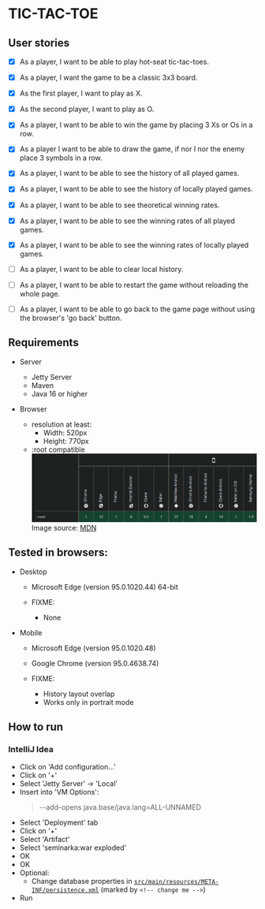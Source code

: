# TIC-TAC-TOE

## User stories
- [x] As a player, I want to be able to play hot-seat tic-tac-toes.
- [x] As a player, I want the game to be a classic 3x3 board.
- [x] As the first player, I want to play as X.
- [x] As the second player, I want to play as O.
- [x] As a player, I want to be able to win the game by placing 3 Xs or Os in a row.
- [x] As a player I want to be able to draw the game, if nor I nor the enemy place 3 symbols in a row.
- [x] As a player, I want to be able to see the history of all played games.
- [x] As a player, I want to be able to see the history of locally played games.
- [x] As a player, I want to be able to see theoretical winning rates.
- [x] As a player, I want to be able to see the winning rates of all played games.
- [x] As a player, I want to be able to see the winning rates of locally played games.
- [ ] As a player, I want to be able to clear local history.
- [ ] As a player, I want to be able to restart the game without reloading the whole page.
- [ ] As a player, I want to be able to go back to the game page without using the browser's 'go back' button.


## Requirements
- Server
  - Jetty Server
  - Maven
  - Java 16 or higher
  

- Browser
  - resolution at least:
    - Width: 520px
    - Height: 770px
  - :root compatible
     ![Compatibility](./root_compatibility.png)
     Image source: [MDN](https://developer.mozilla.org/en-US/docs/Web/CSS/:root#browser_compatibility)

## Tested in browsers:
- Desktop
  - Microsoft Edge (version 95.0.1020.44) 64-bit
  
  - FIXME:
    - None


- Mobile
  - Microsoft Edge (version 95.0.1020.48)
  - Google Chrome (version 95.0.4638.74)
  
  - FIXME:
    - History layout overlap
    - Works only in portrait mode

## How to run
### IntelliJ Idea

- Click on 'Add configuration...'
- Click on '+'
- Select 'Jetty Server' -> 'Local'
- Insert into 'VM Options':
  > --add-opens java.base/java.lang=ALL-UNNAMED
- Select 'Deployment' tab
- Click on '+'
- Select 'Artifact'
- Select 'seminarka:war exploded'
- OK
- OK
- Optional:
  - Change database properties in [`src/main/resources/META-INF/persistence.xml`](src/main/resources/META-INF/persistence.xml) (marked by `<!-- change me -->`)
- Run 